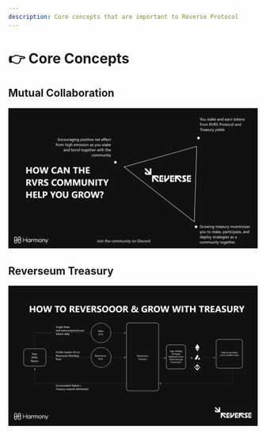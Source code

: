```yaml
---
description: Core concepts that are important to Reverse Protocol
---
```


# 👉 Core Concepts

## Mutual Collaboration

![Mutual Collaboration = Everyone Participating Wins](../.gitbook/assets/1.jpg)

## Reverseum Treasury

![](../.gitbook/assets/2.jpg)

